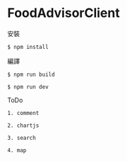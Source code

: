 # FoodAdvisorClient

安裝

```
$ npm install

```

編譯

```
$ npm run build

$ npm run dev

```

ToDo

```
1. comment

2. chartjs

3. search

4. map
```
